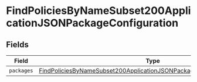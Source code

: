 # FindPoliciesByNameSubset200ApplicationJSONPackageConfiguration


## Fields

| Field                                                                                                                                                                         | Type                                                                                                                                                                          | Required                                                                                                                                                                      | Description                                                                                                                                                                   |
| ----------------------------------------------------------------------------------------------------------------------------------------------------------------------------- | ----------------------------------------------------------------------------------------------------------------------------------------------------------------------------- | ----------------------------------------------------------------------------------------------------------------------------------------------------------------------------- | ----------------------------------------------------------------------------------------------------------------------------------------------------------------------------- |
| `packages`                                                                                                                                                                    | [FindPoliciesByNameSubset200ApplicationJSONPackageConfigurationPackages](../../models/operations/findpoliciesbynamesubset200applicationjsonpackageconfigurationpackages.md)[] | :heavy_minus_sign:                                                                                                                                                            | N/A                                                                                                                                                                           |